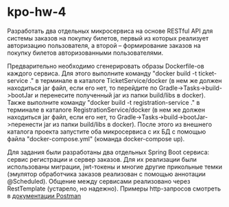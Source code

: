 # kpo-hw-4

Разработать два отдельных микросервиса на основе RESTful API для системы заказов на покупку билетов, первый из которых реализует авторизацию пользователя, а второй – формирование заказов на покупку билетов авторизованными пользователями.

Предварительно необходимо сгенерировать образы Dockerfile-ов каждого сервиса. Для этого выполните команду "docker build -t ticket-service ." в терминале в каталоге TicketService/docker (в нем же должен находиться jar файл, если его нет, то перейдите по Gradle->Tasks->build->bootJar и перенесите полученный jar из папки build/libs в docker).
Также выполните команду "docker build -t registration-service ." в терминале в каталоге RegistrationService/docker (в нем же должен находиться jar файл, если его нет, то Gradle->Tasks->build->bootJar->перенести jar из папки build/libs в docker).
После этого из внешнего каталога проекта запустите оба микросервиса с их БД с помощью файла "docker-compose.yml" (команда docker-compose up). 

Для задания были разработаны два отдельных Spring Boot сервиса: сервис регистрации и сервер заказов. Для их реализации были использованы миграции, jwt-токены и многие другие прикольные темки (эмулятор обработчика заказов реализован с помощью аннотации @Scheduled). Общение между сервисами реализовано через RestTemplate (устарело, но надежно).
Примеры http-запросов смотреть в [документации Postman](https://documenter.getpostman.com/view/36188196/2sA3XLEix2)